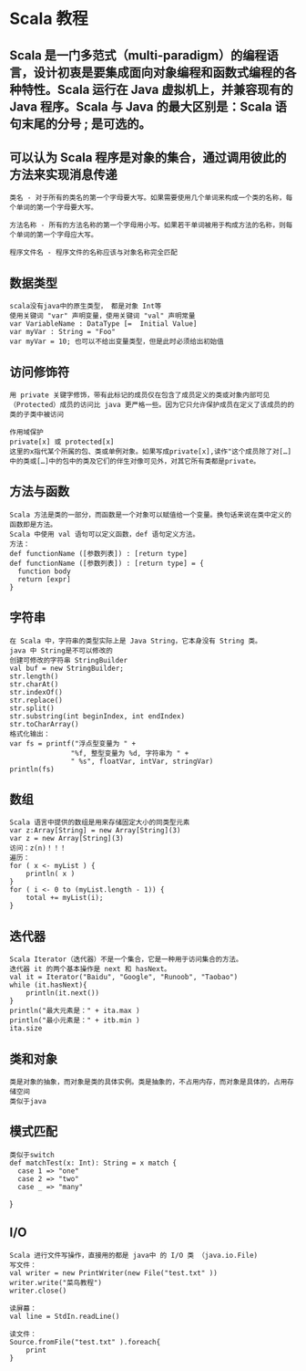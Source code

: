 # Scala 教程
## Scala 是一门多范式（multi-paradigm）的编程语言，设计初衷是要集成面向对象编程和函数式编程的各种特性。Scala 运行在 Java 虚拟机上，并兼容现有的 Java 程序。Scala 与 Java 的最大区别是：Scala 语句末尾的分号 ; 是可选的。

## 可以认为 Scala 程序是对象的集合，通过调用彼此的方法来实现消息传递

    类名 - 对于所有的类名的第一个字母要大写。如果需要使用几个单词来构成一个类的名称，每个单词的第一个字母要大写。

    方法名称 - 所有的方法名称的第一个字母用小写。如果若干单词被用于构成方法的名称，则每个单词的第一个字母应大写。

    程序文件名 - 程序文件的名称应该与对象名称完全匹配

## 数据类型
    scala没有java中的原生类型， 都是对象 Int等
    使用关键词 "var" 声明变量，使用关键词 "val" 声明常量
    var VariableName : DataType [=  Initial Value]
    var myVar : String = "Foo"
    var myVar = 10; 也可以不给出变量类型，但是此时必须给出初始值

## 访问修饰符
    用 private 关键字修饰，带有此标记的成员仅在包含了成员定义的类或对象内部可见
    （Protected）成员的访问比 java 更严格一些。因为它只允许保护成员在定义了该成员的的类的子类中被访问
    
    作用域保护
    private[x] 或 protected[x]
    这里的x指代某个所属的包、类或单例对象。如果写成private[x],读作"这个成员除了对[…]中的类或[…]中的包中的类及它们的伴生对像可见外，对其它所有类都是private。

## 方法与函数
    Scala 方法是类的一部分，而函数是一个对象可以赋值给一个变量。换句话来说在类中定义的函数即是方法。
    Scala 中使用 val 语句可以定义函数，def 语句定义方法。
    方法：
    def functionName ([参数列表]) : [return type]
    def functionName ([参数列表]) : [return type] = {
      function body
      return [expr]
    }
    
## 字符串
    在 Scala 中，字符串的类型实际上是 Java String，它本身没有 String 类。
    java 中 String是不可以修改的
    创建可修改的字符串 StringBuilder
    val buf = new StringBuilder;
    str.length()
    str.charAt()
    str.indexOf()
    str.replace()
    str.split()
    str.substring(int beginIndex, int endIndex)
    str.toCharArray()
    格式化输出：
    var fs = printf("浮点型变量为 " +
                   "%f, 整型变量为 %d, 字符串为 " +
                   " %s", floatVar, intVar, stringVar)
    println(fs)

## 数组
    Scala 语言中提供的数组是用来存储固定大小的同类型元素
    var z:Array[String] = new Array[String](3)
    var z = new Array[String](3)
    访问：z(n)！！！
    遍历：
    for ( x <- myList ) {
        println( x )
    }
    for ( i <- 0 to (myList.length - 1)) {
        total += myList(i);
    }

## 迭代器
    Scala Iterator（迭代器）不是一个集合，它是一种用于访问集合的方法。
    迭代器 it 的两个基本操作是 next 和 hasNext。
    val it = Iterator("Baidu", "Google", "Runoob", "Taobao")
    while (it.hasNext){
        println(it.next())
    }
    println("最大元素是：" + ita.max )
    println("最小元素是：" + itb.min )
    ita.size

## 类和对象
    类是对象的抽象，而对象是类的具体实例。类是抽象的，不占用内存，而对象是具体的，占用存储空间
    类似于java

## 模式匹配
    类似于switch
    def matchTest(x: Int): String = x match {
      case 1 => "one"
      case 2 => "two"
      case _ => "many"
   }

## I/O
    Scala 进行文件写操作，直接用的都是 java中 的 I/O 类 （java.io.File)
    写文件：
    val writer = new PrintWriter(new File("test.txt" ))
    writer.write("菜鸟教程")
    writer.close()

    读屏幕：
    val line = StdIn.readLine()

    读文件：
    Source.fromFile("test.txt" ).foreach{
        print
    }